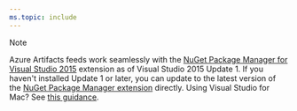 ```yaml
---
ms.topic: include
---
```


> [!NOTE] 
> Azure Artifacts feeds work seamlessly with the [NuGet Package Manager for Visual Studio 2015](https://dist.nuget.org/visualstudio-2015-vsix/latest/NuGet.Tools.vsix) extension as of Visual Studio 2015 Update 1.
> If you haven't installed Update 1 or later, you can update to the latest version of the [NuGet Package Manager extension](https://dist.nuget.org/visualstudio-2015-vsix/latest/NuGet.Tools.vsix) directly.
> Using Visual Studio for Mac? See [this guidance](../../nuget/consume.md#mac-os).
